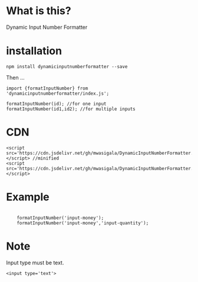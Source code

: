 # What is this?
Dynamic Input Number Formatter

# installation
`npm install dynamicinputnumberformatter --save`



Then ...

```
import {formatInputNumber} from 'dynamicinputnumberformatter/index.js';

formatInputNumber(id); //for one input
formatInputNumber(id1,id2); //for multiple inputs

```

# CDN
```
<script src='https://cdn.jsdelivr.net/gh/mwasigala/DynamicInputNumberFormatter.js@latest/index.min.js'></script> //minified
<script src='https://cdn.jsdelivr.net/gh/mwasigala/DynamicInputNumberFormatter.js@latest/index.js'></script>
```

# Example
``` 

    formatInputNumber('input-money'); 
    formatInputNumber('input-money','input-quantity');

```

# Note 
Input type must be text.
```
<input type='text'>
```


